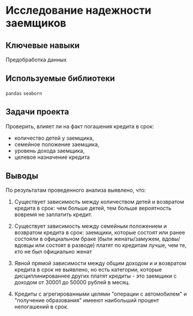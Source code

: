 # Исследование надежности заемщиков

## Ключевые навыки
Предобработка данных

## Используемые библиотеки
`pandas` `seaborn`

## Задачи проекта
Проверить, влияет ли на факт погашения кредита в срок: 
- количество детей у заемщика,
- семейное положение заемщика,
- уровень дохода заемщика,
- целевое назначение кредита

## Выводы
По результатам проведенного анализа  выявлено, что:

1) Существует зависимость между количеством детей и возвратом кредита в срок: чем больше детей, тем больше вероятность вовремя не заплатить кредит. 

2) Существует зависимость между семейным положением и возвратом кредита в срок: заемщики, которые состоят или ранее состояли в официальном браке (были женаты/замужем, вдовы/вдовцы или состоят в разводе) платят по кредитам лучше, чем те, кто не был официально женат

3) Явной прямой зависимости между общим доходом и и возвратом кредита в срок не выявлено, но есть категории, которые дисциплинированнее других платят кредиты - это заемщики с доходом от 30001 до 50000 рублей в месяц.

4) Кредиты с агрегированными целями "операции с автомобилем" и "получение образования" имееют наибольший процент непогашений в срок.
